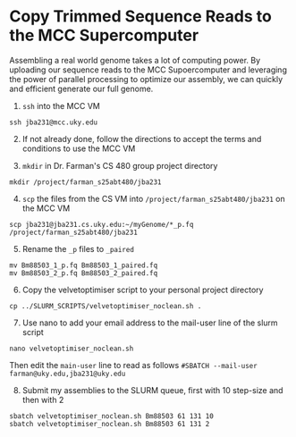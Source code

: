 # Copy Trimmed Sequence Reads to the MCC Supercomputer

Assembling a real world genome takes a lot of computing power. By uploading our sequence reads to the MCC Supoercomputer and leveraging the power of parallel processing to optimize our assembly, we can quickly and efficient generate our full genome.

1. `ssh` into the MCC VM

```ssh jba231@mcc.uky.edu```

2. If not already done, follow the directions to accept the terms and conditions to use the MCC VM

3. `mkdir` in Dr. Farman's CS 480 group project directory

```mkdir /project/farman_s25abt480/jba231```

4. `scp` the files from the CS VM into `/project/farman_s25abt480/jba231` on the MCC VM

```scp jba231@jba231.cs.uky.edu:~/myGenome/*_p.fq /project/farman_s25abt480/jba231```

5. Rename the `_p` files to `_paired`

```
mv Bm88503_1_p.fq Bm88503_1_paired.fq
mv Bm88503_2_p.fq Bm88503_2_paired.fq
```

6. Copy the velvetoptimiser script to your personal project directory

```cp ../SLURM_SCRIPTS/velvetoptimiser_noclean.sh .```

7. Use nano to add your email address to the mail-user line of the slurm script

```nano velvetoptimiser_noclean.sh```

Then edit the `main-user` line to read as follows `#SBATCH --mail-user farman@uky.edu,jba231@uky.edu`

8. Submit my assemblies to the SLURM queue, first with 10 step-size and then with 2

```
sbatch velvetoptimiser_noclean.sh Bm88503 61 131 10
sbatch velvetoptimiser_noclean.sh Bm88503 61 131 2
```
